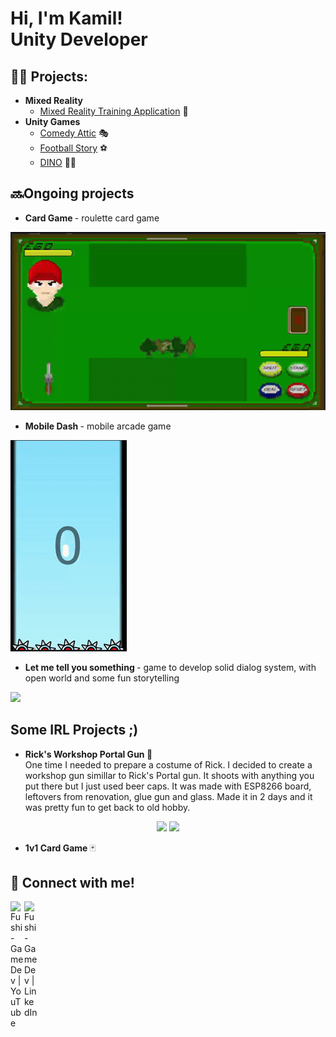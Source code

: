<h1>Hi, I'm Kamil! <br/>Unity Developer</a>

<h2>👨‍💻 Projects:</h2>

- <b> Mixed Reality </b>
  - [Mixed Reality Training Application](https://github.com/FushiGameDev/Mixed-Reality-Training-App) 🥽
- <b>Unity Games</b>
  - [Comedy Attic](https://github.com/FushiGameDev/ComedyAttic) 🎭
  - [Football Story](https://github.com/FushiGameDev/FootballStory) ⚽
  - [DINO](https://github.com/FushiGameDev/DINO/tree/main) 🐱‍🐉

<h2>  🔜Ongoing projects </h2> 

  - <b> Card Game </b> - roulette card game

  <img src="CardGame.gif" loop=infinite>

  - <b> Mobile Dash </b> - mobile arcade game  
  
  <img src="MobileDash.gif" loop=infinite>

  - <b> Let me tell you something </b> - game to develop solid dialog system, with open world and some fun storytelling   

  <img src="https://github.com/FushiGameDev/FushiGameDev/blob/dd8f8632e71e45004c801a21a27bdc35d4154fdf/Let%20me%20tell%20you%20something.gif" loop=infinite>


<h2> Some IRL Projects ;)</h2>  
  
  - <b> Rick's Workshop Portal Gun </b> 🔫  
    One time I needed to prepare a costume of Rick. I decided to create a workshop gun simillar to Rick's Portal gun. It shoots with anything you put there but I just used beer caps. It was made with ESP8266 board, leftovers from renovation, glue gun and glass. Made it in 2 days and it was pretty fun to get back to old hobby.
    
<p align="center" width="100%">
    <img width="60%" src="https://github.com/user-attachments/assets/b5346be6-e672-4c3a-a71c-977baf32fb17" loop=infinite>
    <img width="28%" src="WorkshopPortalGun.gif" loop=infinite>
</p>
    
  - <b> 1v1 Card Game </b>🃏


<h2> 🤳 Connect with me!</h2>

[<img align="left" alt="Fushi-GameDev | YouTube" width="22px" src="https://cdn.jsdelivr.net/npm/simple-icons@v3/icons/youtube.svg" />][youtube]
[<img align="left" alt="Fushi-GameDev | LinkedIn" width="22px" src="https://cdn.jsdelivr.net/npm/simple-icons@v3/icons/linkedin.svg" />][linkedin]

[youtube]: https://www.youtube.com/@Fushi-GameDev
[linkedin]: https://www.linkedin.com/in/kamil-borys-526b21263/

